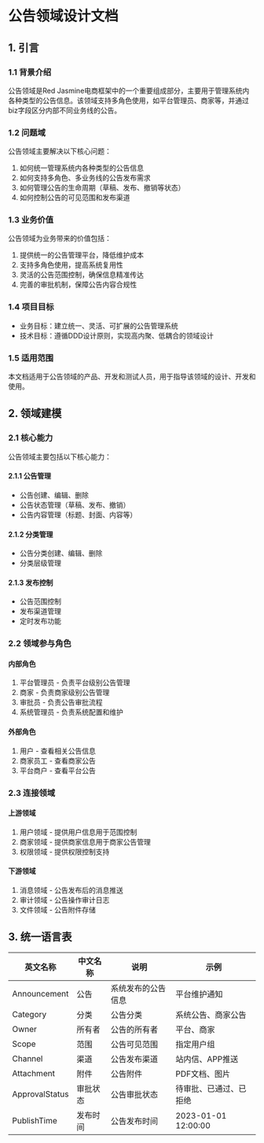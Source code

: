 # 公告领域设计文档

## 1. 引言

### 1.1 背景介绍

公告领域是Red Jasmine电商框架中的一个重要组成部分，主要用于管理系统内各种类型的公告信息。该领域支持多角色使用，如平台管理员、商家等，并通过biz字段区分内部不同业务线的公告。

### 1.2 问题域

公告领域主要解决以下核心问题：
1. 如何统一管理系统内各种类型的公告信息
2. 如何支持多角色、多业务线的公告发布需求
3. 如何管理公告的生命周期（草稿、发布、撤销等状态）
4. 如何控制公告的可见范围和发布渠道

### 1.3 业务价值

公告领域为业务带来的价值包括：
1. 提供统一的公告管理平台，降低维护成本
2. 支持多角色使用，提高系统复用性
3. 灵活的公告范围控制，确保信息精准传达
4. 完善的审批机制，保障公告内容合规性

### 1.4 项目目标

- 业务目标：建立统一、灵活、可扩展的公告管理系统
- 技术目标：遵循DDD设计原则，实现高内聚、低耦合的领域设计

### 1.5 适用范围

本文档适用于公告领域的产品、开发和测试人员，用于指导该领域的设计、开发和使用。

## 2. 领域建模

### 2.1 核心能力

公告领域主要包括以下核心能力：

#### 2.1.1 公告管理
- 公告创建、编辑、删除
- 公告状态管理（草稿、发布、撤销）
- 公告内容管理（标题、封面、内容等）

#### 2.1.2 分类管理
- 公告分类创建、编辑、删除
- 分类层级管理

#### 2.1.3 发布控制
- 公告范围控制
- 发布渠道管理
- 定时发布功能

### 2.2 领域参与角色

#### 内部角色
1. 平台管理员 - 负责平台级别公告管理
2. 商家 - 负责商家级别公告管理
3. 审批员 - 负责公告审批流程
4. 系统管理员 - 负责系统配置和维护

#### 外部角色
1. 用户 - 查看相关公告信息
2. 商家员工 - 查看商家公告
3. 平台商户 - 查看平台公告

### 2.3 连接领域

#### 上游领域
1. 用户领域 - 提供用户信息用于范围控制
2. 商家领域 - 提供商家信息用于商家公告管理
3. 权限领域 - 提供权限控制支持

#### 下游领域
1. 消息领域 - 公告发布后的消息推送
2. 审计领域 - 公告操作审计日志
3. 文件领域 - 公告附件存储

## 3. 统一语言表

| 英文名称 | 中文名称 | 说明 | 示例 |
|---------|---------|------|------|
| Announcement | 公告 | 系统发布的公告信息 | 平台维护通知 |
| Category | 分类 | 公告分类 | 系统公告、商家公告 |
| Owner | 所有者 | 公告的所有者 | 平台、商家 |
| Scope | 范围 | 公告可见范围 | 指定用户组 |
| Channel | 渠道 | 公告发布渠道 | 站内信、APP推送 |
| Attachment | 附件 | 公告附件 | PDF文档、图片 |
| ApprovalStatus | 审批状态 | 公告审批状态 | 待审批、已通过、已拒绝 |
| PublishTime | 发布时间 | 公告发布时间 | 2023-01-01 12:00:00 |